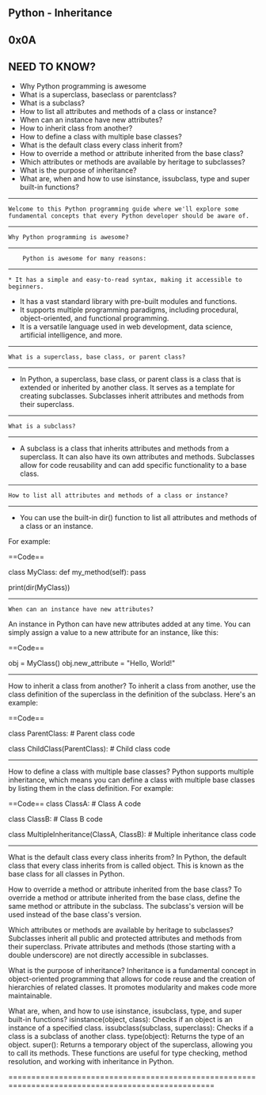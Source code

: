 Python - Inheritance
---------------------
0x0A
----

NEED TO KNOW?
-------------

- Why Python programming is awesome
- What is a superclass, baseclass or parentclass?
- What is a subclass?
- How to list all attributes and methods of a class or instance?
- When can an instance have new attributes?
- How to inherit class from another?
- How to define a class with multiple base classes?
- What is the default class every class inherit from?
- How to override a method or attribute inherited from the base class?
- Which attributes or methods are available by heritage to subclasses?
- What is the purpose of inheritance?
- What are, when and how to use isinstance, issubclass, type and super built-in functions?

-----

	Welcome to this Python programming guide where we'll explore some fundamental concepts that every Python developer should be aware of.
---------------------------------------------------------------------------

	Why Python programming is awesome?
---------------------------------------------------------------------------
		Python is awesome for many reasons:
---------------------------------------------------------------------------

	* It has a simple and easy-to-read syntax, making it accessible to beginners.
* It has a vast standard library with pre-built modules and functions.
* It supports multiple programming paradigms, including procedural, object-oriented, and functional programming.
* It is a versatile language used in web development, data science, artificial intelligence, and more.
---------------------------------------------------------------------------

	What is a superclass, base class, or parent class?
---------------------------------------------------------------------------
* In Python, a superclass, base class, or parent class is a class that is extended or inherited by another class. It serves as a template for creating subclasses. Subclasses inherit attributes and methods from their superclass.

---------------------------------------------------------------------------
	What is a subclass?
---------------------------------------------------------------------------
* A subclass is a class that inherits attributes and methods from a superclass. It can also have its own attributes and methods. Subclasses allow for code reusability and can add specific functionality to a base class.

---------------------------------------------------------------------------
	How to list all attributes and methods of a class or instance?
---------------------------------------------------------------------------
* You can use the built-in dir() function to list all attributes and methods of a class or an instance.

For example:

==Code==

class MyClass:
    def my_method(self):
        pass

print(dir(MyClass))

------------------------------------------------------------------------------

	When can an instance have new attributes?
An instance in Python can have new attributes added at any time. You can simply assign a value to a new attribute for an instance, like this:

==Code==

obj = MyClass()
obj.new_attribute = "Hello, World!"

-----------------------------------------------------------------------------

How to inherit a class from another?
To inherit a class from another, use the class definition of the superclass in the definition of the subclass. Here's an example:

==Code==

class ParentClass:
    # Parent class code

class ChildClass(ParentClass):
    # Child class code

-------------------------------------------------------------------------------

How to define a class with multiple base classes?
Python supports multiple inheritance, which means you can define a class with multiple base classes by listing them in the class definition. For example:

==Code==
class ClassA:
    # Class A code

class ClassB:
    # Class B code

class MultipleInheritance(ClassA, ClassB):
    # Multiple inheritance class code

--------------------------------------------------------------------------------

What is the default class every class inherits from?
In Python, the default class that every class inherits from is called object. This is known as the base class for all classes in Python.

How to override a method or attribute inherited from the base class?
To override a method or attribute inherited from the base class, define the same method or attribute in the subclass. The subclass's version will be used instead of the base class's version.

Which attributes or methods are available by heritage to subclasses?
Subclasses inherit all public and protected attributes and methods from their superclass. Private attributes and methods (those starting with a double underscore) are not directly accessible in subclasses.

What is the purpose of inheritance?
Inheritance is a fundamental concept in object-oriented programming that allows for code reuse and the creation of hierarchies of related classes. It promotes modularity and makes code more maintainable.

What are, when, and how to use isinstance, issubclass, type, and super built-in functions?
isinstance(object, class): Checks if an object is an instance of a specified class.
issubclass(subclass, superclass): Checks if a class is a subclass of another class.
type(object): Returns the type of an object.
super(): Returns a temporary object of the superclass, allowing you to call its methods.
These functions are useful for type checking, method resolution, and working with inheritance in Python.

===================================================================================================
